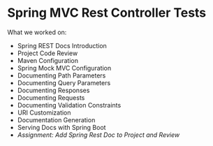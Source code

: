# Spring MVC Rest Controller Tests
What we worked on:
- Spring REST Docs Introduction
- Project Code Review
- Maven Configuration
- Spring Mock MVC Configuration
- Documenting Path Parameters
- Documenting Query Parameters
- Documenting Responses
- Documenting Requests
- Documenting Validation Constraints
- URI Customization
- Documentation Generation
- Serving Docs with Spring Boot
- *Assignment: Add Spring Rest Doc to Project and Review*
